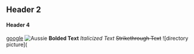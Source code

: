 ## Header 2
#### Header 4
[google](https://www.google.com/)
![Aussie](https://s3.amazonaws.com/cdn-origin-etr.akc.org/wp-content/uploads/2017/11/03172411/Australian-Shepherd-Care1.jpg)
**Bolded Text**
*Italicized Text*
~~Strikethrough Text~~
![directory picture](
